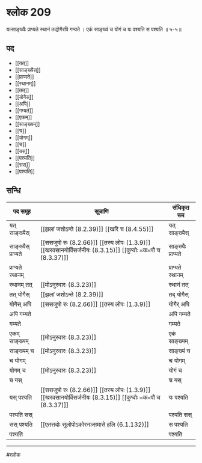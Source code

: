 # श्लोक 209

यत्साङ्ख्यैः प्राप्यते स्थानं तद्योगैरपि गम्यते ।
एकं साङ्ख्यं च योगं च यः पश्यति स पश्यति ॥ ५-५॥


## पद 

- [[यत्]]
- [[साङ्ख्यैस्]]
- [[प्राप्यते]]
- [[स्थानम्]]
- [[तत्]]
- [[योगैस्]]
- [[अपि]]
- [[गम्यते]]
- [[एकम्]]
- [[साङ्ख्यम्]]
- [[च]]
- [[योगम्]]
- [[च]]
- [[यस्]]
- [[पश्यति]]
- [[सस्]]
- [[पश्यति]]

## सन्धि

| पद समूह | सूत्राणि | संधिकृत रूप |
| ----- | ----- | ----- |
| यत् साङ्ख्यैस् |  [[झलां जशोऽन्ते (8.2.39)]] [[खरि च (8.4.55)]] | यत् साङ्ख्यैस् |
| साङ्ख्यैस् प्राप्यते |  [[ससजुषो रुः (8.2.66)]] [[तस्य लोपः (1.3.9)]] [[खरवसानयोर्विसर्जनीयः (8.3.15)]] [[कुप्वोः ≍क≍पौ च (8.3.37)]] | साङ्ख्यैः प्राप्यते |
| प्राप्यते स्थानम् |  | प्राप्यते स्थानम् |
| स्थानम् तत् |  [[मोऽनुस्वारः (8.3.23)]] | स्थानं तत् |
| तत् योगैस् |  [[झलां जशोऽन्ते (8.2.39)]] | तद् योगैस् |
| योगैस् अपि |  [[ससजुषो रुः (8.2.66)]] [[तस्य लोपः (1.3.9)]] | योगैर् अपि |
| अपि गम्यते |  | अपि गम्यते |
| गम्यते |  | गम्यते |
| एकम् साङ्ख्यम् |  [[मोऽनुस्वारः (8.3.23)]] | एकं साङ्ख्यम् |
| साङ्ख्यम् च |  [[मोऽनुस्वारः (8.3.23)]] | साङ्ख्यं च |
| च योगम् |  | च योगम् |
| योगम् च |  [[मोऽनुस्वारः (8.3.23)]] | योगं च |
| च यस् |  | च यस् |
| यस् पश्यति |  [[ससजुषो रुः (8.2.66)]] [[तस्य लोपः (1.3.9)]] [[खरवसानयोर्विसर्जनीयः (8.3.15)]] [[कुप्वोः ≍क≍पौ च (8.3.37)]] | यः पश्यति |
| पश्यति सस् |  | पश्यति सस् |
| सस् पश्यति |  [[एतत्तदोः सुलोपोऽकोरनञ्समासे हलि (6.1.132)]] | स पश्यति |
| पश्यति |  | पश्यति |


---

#श्लोक